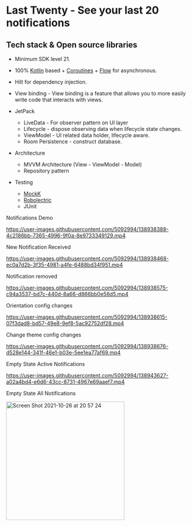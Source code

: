 # Last Twenty - See your last 20 notifications

## Tech stack & Open source libraries
- Minimum SDK level 21.
- 100% [Kotlin](https://kotlinlang.org/) based + [Coroutines](https://github.com/Kotlin/kotlinx.coroutines) + [Flow](https://kotlin.github.io/kotlinx.coroutines/kotlinx-coroutines-core/kotlinx.coroutines.flow/) for asynchronous.
- Hilt for dependency injection.
- View binding - View binding is a feature that allows you to more easily write code that interacts with views.
- JetPack
  - LiveData - For observer pattern on UI layer
  - Lifecycle - dispose observing data when lifecycle state changes.
  - ViewModel - UI related data holder, lifecycle aware.
  - Room Persistence - construct database.

- Architecture
  - MVVM Architecture (View - ViewModel - Model)
  - Repository pattern

- Testing
  - [MockK](https://mockk.io/)
  - [Robolectric](http://robolectric.org/)
  - JUnit


Notifications Demo

https://user-images.githubusercontent.com/5092994/138938388-4c2186bb-7365-4996-9f0a-8e9733349129.mp4

New Notification Received

https://user-images.githubusercontent.com/5092994/138938468-ec0a7d2b-3f35-4981-a4fe-6488bd34f951.mp4

Notification removed

https://user-images.githubusercontent.com/5092994/138938575-c94a3537-bd7c-440d-8a66-d866bb0e56d5.mp4

Orientation config changes

https://user-images.githubusercontent.com/5092994/138938615-07f3dad8-bd57-49e8-9ef8-5ac92752df28.mp4

Change theme config changes

https://user-images.githubusercontent.com/5092994/138938676-d528e144-341f-46e1-b03e-5ee1ea77af69.mp4

Empty State Active Notifications

https://user-images.githubusercontent.com/5092994/138943627-a02a4bd4-e6d6-43cc-8731-4967e69aaef7.mp4

Empty State All Notifications

<img width="320" alt="Screen Shot 2021-10-26 at 20 57 24" src="https://user-images.githubusercontent.com/5092994/138943689-fea42c91-7fc5-4795-9956-aa4ab9d48b56.png">








